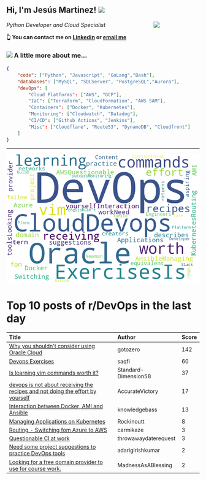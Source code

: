 <!--
**jmartinezl/jmartinezl** is a ✨ _special_ ✨ repository because its `README.md` (this file) appears on your GitHub profile.

Here are some ideas to get you started:

- 🔭 I’m currently working on ...
- 🌱 I’m currently learning ...
- 👯 I’m looking to collaborate on ...
- 🤔 I’m looking for help with ...
- 💬 Ask me about ...
- 📫 How to reach me: ...
- 😄 Pronouns: ...
- ⚡ Fun fact: ...
-->

<h2>Hi, I'm Jesús Martinez! <img src="https://media.giphy.com/media/WUlplcMpOCEmTGBtBW/giphy.gif" width="30"> </h2>
<img align='right' src="https://media.giphy.com/media/NytMLKyiaIh6VH9SPm/giphy.gif" width="120">
<p><em>Python Developer and Cloud Specialist
</em></p>

**👆 You can contact me on [Linkedin](https://www.linkedin.com/in/jes%C3%BAs-martinez-2b7b10104/) or [email me](mailto:jesus.mtz.lorenzo@gmail.com)**

### <img src="https://media.giphy.com/media/VgCDAzcKvsR6OM0uWg/giphy.gif" width="50"> A little more about me...  

```json
{
    "code": ["Python", "Javascript", "GoLang","Bash"],
    "databases": ["MySQL", "SQLServer", "PostgreSQL","Aurora"],
    "devOps": [
        "Cloud Platforms": ["AWS", "GCP"],
        "IaC": ["Terraform", "CloudFormation", "AWS SAM"],
        "Containers": ["Docker", "Kubernetes"],
        "Monitoring": ["Cloudwatch", "Datadog"],
        "CI/CD": ["Github Actions", "Jenkins"],
        "Misc": ["Cloudflare", "Route53", "DynamoDB", "Cloudfront"]
    ]
}
```
---

![Wordcloud](./cloud.png)

# Top 10 posts of r/DevOps in the last day

| Title | Author | Score |
|:---|:---|:---|
| [Why you shouldn't consider using Oracle Cloud](https://www.reddit.com/r/devops/comments/v1rcac/why_you_shouldnt_consider_using_oracle_cloud/) | gotozero | 142 |
| [Devops Exercises](https://www.reddit.com/r/devops/comments/v1qqfh/devops_exercises/) | saqfi | 60 |
| [Is learning vim commands worth it?](https://www.reddit.com/r/devops/comments/v27ht8/is_learning_vim_commands_worth_it/) | Standard-Dimension58 | 37 |
| [devops is not about receiving the recipes and not doing the effort by yourself](https://www.reddit.com/r/devops/comments/v2aoh2/devops_is_not_about_receiving_the_recipes_and_not/) | AccurateVictory | 17 |
| [Interaction between Docker, AMI and Ansible](https://www.reddit.com/r/devops/comments/v25jqb/interaction_between_docker_ami_and_ansible/) | knowledgebass | 13 |
| [Managing Applications on Kubernetes](https://www.reddit.com/r/devops/comments/v1t70u/managing_applications_on_kubernetes/) | Rockinoutt | 8 |
| [Routing - Switching fom Azure to AWS](https://www.reddit.com/r/devops/comments/v1qa1u/routing_switching_fom_azure_to_aws/) | carmikaze | 3 |
| [Questionable CI at work](https://www.reddit.com/r/devops/comments/v1s2lj/questionable_ci_at_work/) | throwawaydaterequest | 3 |
| [Need some project suggestions to practice DevOps tools](https://www.reddit.com/r/devops/comments/v1v5lq/need_some_project_suggestions_to_practice_devops/) | adarigirishkumar | 2 |
| [Looking for a free domain provider to use for course work.](https://www.reddit.com/r/devops/comments/v2e1x4/looking_for_a_free_domain_provider_to_use_for/) | MadnessAsABlessing | 2 |

